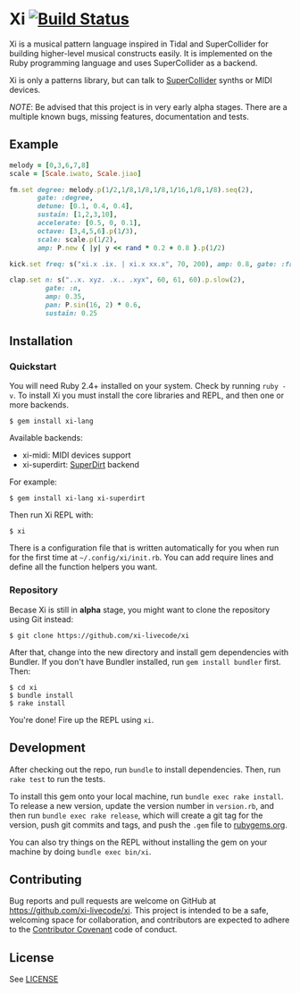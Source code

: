 # Xi  [![Build Status](https://travis-ci.org/xi-livecode/xi.svg?branch=master)](https://travis-ci.org/xi-livecode/xi)

Xi is a musical pattern language inspired in Tidal and SuperCollider for
building higher-level musical constructs easily.  It is implemented on the Ruby
programming language and uses SuperCollider as a backend.

Xi is only a patterns library, but can talk to
[SuperCollider](https://github.com/supercollider/supercollider) synths or MIDI
devices.

*NOTE*: Be advised that this project is in very early alpha stages. There are a
multiple known bugs, missing features, documentation and tests.

## Example

```ruby
melody = [0,3,6,7,8]
scale = [Scale.iwato, Scale.jiao]

fm.set degree: melody.p(1/2,1/8,1/8,1/8,1/16,1/8,1/8).seq(2),
       gate: :degree,
       detune: [0.1, 0.4, 0.4],
       sustain: [1,2,3,10],
       accelerate: [0.5, 0, 0.1],
       octave: [3,4,5,6].p(1/3),
       scale: scale.p(1/2),
       amp: P.new { |y| y << rand * 0.2 + 0.8 }.p(1/2)

kick.set freq: s("xi.x .ix. | xi.x xx.x", 70, 200), amp: 0.8, gate: :freq

clap.set n: s("..x. xyz. .x.. .xyx", 60, 61, 60).p.slow(2),
         gate: :n,
         amp: 0.35,
         pan: P.sin(16, 2) * 0.6,
         sustain: 0.25
```

## Installation

### Quickstart

You will need Ruby 2.4+ installed on your system.  Check by running `ruby -v`.
To install Xi you must install the core libraries and REPL, and then one or
more backends.

    $ gem install xi-lang

Available backends:

* xi-midi: MIDI devices support
* xi-superdirt: [SuperDirt](https://github.com/musikinformatik/SuperDirt) backend

For example:

    $ gem install xi-lang xi-superdirt

Then run Xi REPL with:

    $ xi

There is a configuration file that is written automatically for you when run
for the first time at `~/.config/xi/init.rb`. You can add require lines and
define all the function helpers you want.

### Repository

Becase Xi is still in **alpha** stage, you might want to clone the repository
using Git instead:

    $ git clone https://github.com/xi-livecode/xi

After that, change into the new directory and install gem dependencies with
Bundler.  If you don't have Bundler installed, run `gem install bundler` first.
Then:

    $ cd xi
    $ bundle install
    $ rake install

You're done! Fire up the REPL using `xi`.

## Development

After checking out the repo, run `bundle` to install dependencies. Then, run
`rake test` to run the tests.

To install this gem onto your local machine, run `bundle exec rake install`. To
release a new version, update the version number in `version.rb`, and then run
`bundle exec rake release`, which will create a git tag for the version, push
git commits and tags, and push the `.gem` file to
[rubygems.org](https://rubygems.org).

You can also try things on the REPL without installing the gem on your machine
by doing `bundle exec bin/xi`.

## Contributing

Bug reports and pull requests are welcome on GitHub at
https://github.com/xi-livecode/xi. This project is intended to be a safe,
welcoming space for collaboration, and contributors are expected to adhere to
the [Contributor Covenant](http://contributor-covenant.org) code of conduct.

## License

See [LICENSE](LICENSE.txt)
